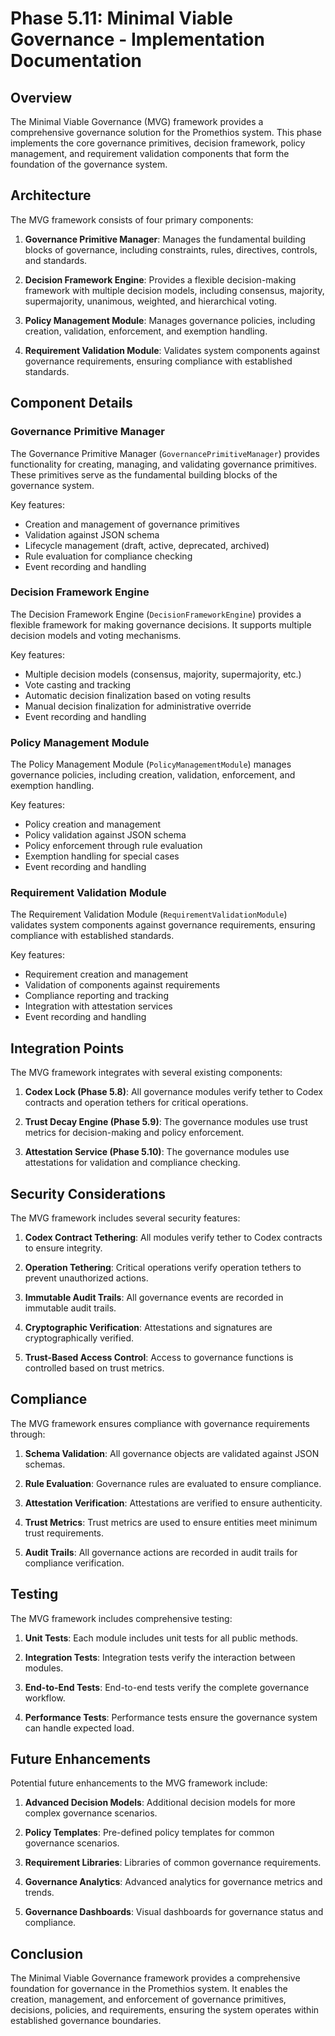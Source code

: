 # Phase 5.11: Minimal Viable Governance - Implementation Documentation

## Overview

The Minimal Viable Governance (MVG) framework provides a comprehensive governance solution for the Promethios system. This phase implements the core governance primitives, decision framework, policy management, and requirement validation components that form the foundation of the governance system.

## Architecture

The MVG framework consists of four primary components:

1. **Governance Primitive Manager**: Manages the fundamental building blocks of governance, including constraints, rules, directives, controls, and standards.

2. **Decision Framework Engine**: Provides a flexible decision-making framework with multiple decision models, including consensus, majority, supermajority, unanimous, weighted, and hierarchical voting.

3. **Policy Management Module**: Manages governance policies, including creation, validation, enforcement, and exemption handling.

4. **Requirement Validation Module**: Validates system components against governance requirements, ensuring compliance with established standards.

## Component Details

### Governance Primitive Manager

The Governance Primitive Manager (`GovernancePrimitiveManager`) provides functionality for creating, managing, and validating governance primitives. These primitives serve as the fundamental building blocks of the governance system.

Key features:
- Creation and management of governance primitives
- Validation against JSON schema
- Lifecycle management (draft, active, deprecated, archived)
- Rule evaluation for compliance checking
- Event recording and handling

### Decision Framework Engine

The Decision Framework Engine (`DecisionFrameworkEngine`) provides a flexible framework for making governance decisions. It supports multiple decision models and voting mechanisms.

Key features:
- Multiple decision models (consensus, majority, supermajority, etc.)
- Vote casting and tracking
- Automatic decision finalization based on voting results
- Manual decision finalization for administrative override
- Event recording and handling

### Policy Management Module

The Policy Management Module (`PolicyManagementModule`) manages governance policies, including creation, validation, enforcement, and exemption handling.

Key features:
- Policy creation and management
- Policy validation against JSON schema
- Policy enforcement through rule evaluation
- Exemption handling for special cases
- Event recording and handling

### Requirement Validation Module

The Requirement Validation Module (`RequirementValidationModule`) validates system components against governance requirements, ensuring compliance with established standards.

Key features:
- Requirement creation and management
- Validation of components against requirements
- Compliance reporting and tracking
- Integration with attestation services
- Event recording and handling

## Integration Points

The MVG framework integrates with several existing components:

1. **Codex Lock (Phase 5.8)**: All governance modules verify tether to Codex contracts and operation tethers for critical operations.

2. **Trust Decay Engine (Phase 5.9)**: The governance modules use trust metrics for decision-making and policy enforcement.

3. **Attestation Service (Phase 5.10)**: The governance modules use attestations for validation and compliance checking.

## Security Considerations

The MVG framework includes several security features:

1. **Codex Contract Tethering**: All modules verify tether to Codex contracts to ensure integrity.

2. **Operation Tethering**: Critical operations verify operation tethers to prevent unauthorized actions.

3. **Immutable Audit Trails**: All governance events are recorded in immutable audit trails.

4. **Cryptographic Verification**: Attestations and signatures are cryptographically verified.

5. **Trust-Based Access Control**: Access to governance functions is controlled based on trust metrics.

## Compliance

The MVG framework ensures compliance with governance requirements through:

1. **Schema Validation**: All governance objects are validated against JSON schemas.

2. **Rule Evaluation**: Governance rules are evaluated to ensure compliance.

3. **Attestation Verification**: Attestations are verified to ensure authenticity.

4. **Trust Metrics**: Trust metrics are used to ensure entities meet minimum trust requirements.

5. **Audit Trails**: All governance actions are recorded in audit trails for compliance verification.

## Testing

The MVG framework includes comprehensive testing:

1. **Unit Tests**: Each module includes unit tests for all public methods.

2. **Integration Tests**: Integration tests verify the interaction between modules.

3. **End-to-End Tests**: End-to-end tests verify the complete governance workflow.

4. **Performance Tests**: Performance tests ensure the governance system can handle expected load.

## Future Enhancements

Potential future enhancements to the MVG framework include:

1. **Advanced Decision Models**: Additional decision models for more complex governance scenarios.

2. **Policy Templates**: Pre-defined policy templates for common governance scenarios.

3. **Requirement Libraries**: Libraries of common governance requirements.

4. **Governance Analytics**: Advanced analytics for governance metrics and trends.

5. **Governance Dashboards**: Visual dashboards for governance status and compliance.

## Conclusion

The Minimal Viable Governance framework provides a comprehensive foundation for governance in the Promethios system. It enables the creation, management, and enforcement of governance primitives, decisions, policies, and requirements, ensuring the system operates within established governance boundaries.
